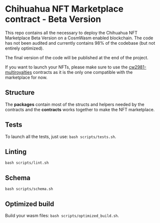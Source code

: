 # Chihuahua NFT Marketplace contract - Beta Version
This repo contains all the necessary to deploy the Chihuahua NFT Marketplace Beta Version on a CosmWasm enabled blockchain.
The code has not been audited and currently contains 98% of the codebase (but not entirely optimized).

The final version of the code will be published at the end of the project.

If you want to launch your NFTs, please make sure to use the [cw2981-multiroyalties](contracts/cw2981-multiroyalties) contracts as it is the only one compatible with the marketplace for now.

## Structure
The **packages** contain most of the structs and helpers needed by the contracts and the **contracts** works together
to make the NFT marketplace.

## Tests
To launch all the tests, just use: `bash scripts/tests.sh`.

## Linting
`bash scripts/lint.sh`

## Schema
`bash scripts/schema.sh`

## Optimized build
Build your wasm files: `bash scripts/optimized_build.sh`.
